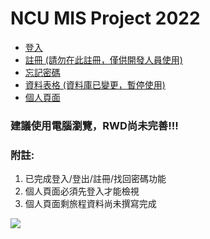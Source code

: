 # NCU MIS Project 2022

* [登入](https://qi-xiang.github.io/NCU_Project_Demo/FireBaseDemo/)
* [註冊 (請勿在此註冊，僅供開發人員使用)](https://qi-xiang.github.io/NCU_Project_Demo/FireBaseDemo/signup.html)
* [忘記密碼](https://qi-xiang.github.io/NCU_Project_Demo/FireBaseDemo/resetPassword.html)
* [資料表格 (資料庫已變更，暫停使用)](https://qi-xiang.github.io/NCU_Project_Demo/FireBaseDemo/table.html)
* [個人頁面](https://qi-xiang.github.io/NCU_Project_Demo/FireBaseDemo/user_profile.html)

### 建議使用電腦瀏覽，RWD尚未完善!!!

### 附註:

1. 已完成登入/登出/註冊/找回密碼功能
2. 個人頁面必須先登入才能檢視
3. 個人頁面剩旅程資料尚未撰寫完成

![](https://spy-family.net/assets/img/episodes/episode3_1.jpg)